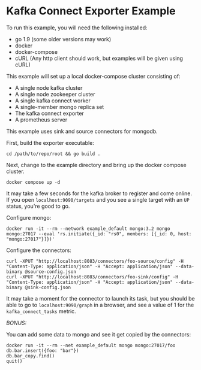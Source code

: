 # Kafka Connect Exporter Example

To run this example, you will need the following installed:

- go 1.9 (some older versions may work)
- docker
- docker-compose
- cURL (Any http client should work, but examples will be given using cURL)

This example will set up a local docker-compose cluster consisting of:

- A single node kafka cluster
- A single node zookeeper cluster
- A single kafka connect worker
- A single-member mongo replica set
- The kafka connect exporter
- A prometheus server

This example uses sink and source connectors for mongodb.

First, build the exporter executable:

```
cd /path/to/repo/root && go build .
```

Next, change to the example directory and bring up the docker compose cluster.

```
docker compose up -d
```

It may take a few seconds for the kafka broker to register and come online. If you open `localhost:9090/targets` and you see a single target with an `UP` status, you're good to go.

Configure mongo:

```
docker run -it --rm --network example_default mongo:3.2 mongo mongo:27017 --eval 'rs.initiate({_id: "rs0", members: [{_id: 0, host: "mongo:27017"}]})'
```

Configure the connectors:

```
curl -XPUT "http://localhost:8083/connectors/foo-source/config" -H "Content-Type: application/json" -H "Accept: application/json" --data-binary @source-config.json
curl -XPUT "http://localhost:8083/connectors/foo-sink/config" -H "Content-Type: application/json" -H "Accept: application/json" --data-binary @sink-config.json
```

It may take a moment for the connector to launch its task, but you should be able to go to `localhost:9090/graph` in a browser, and see a value of 1 for the `kafka_connect_tasks` metric.

_BONUS:_ 

You can add some data to mongo and see it get copied by the connectors:

```
docker run -it --rm --net example_default mongo mongo:27017/foo
db.bar.insert({foo: "bar"})
db.bar_copy.find()
quit()
```
